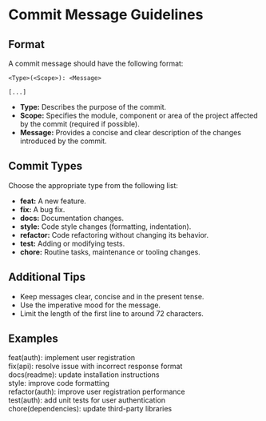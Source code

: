 # Commit Message Guidelines

## Format
A commit message should have the following format:
```
<Type>(<Scope>): <Message>

[...]
```
- **Type:** Describes the purpose of the commit.
- **Scope:** Specifies the module, component or area of the project affected by the commit (required if possible).
- **Message:** Provides a concise and clear description of the changes introduced by the commit.

## Commit Types
Choose the appropriate type from the following list:
- **feat:** A new feature.
- **fix:** A bug fix.
- **docs:** Documentation changes.
- **style:** Code style changes (formatting, indentation).
- **refactor:** Code refactoring without changing its behavior.
- **test:** Adding or modifying tests.
- **chore:** Routine tasks, maintenance or tooling changes.

## Additional Tips
- Keep messages clear, concise and in the present tense.
- Use the imperative mood for the message.
- Limit the length of the first line to around 72 characters.

## Examples
feat(auth): implement user registration<br>
fix(api): resolve issue with incorrect response format<br>
docs(readme): update installation instructions<br>
style: improve code formatting<br>
refactor(auth): improve user registration performance<br>
test(auth): add unit tests for user authentication<br>
chore(dependencies): update third-party libraries